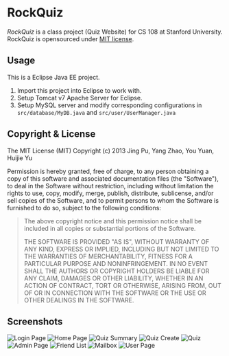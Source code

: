 RockQuiz
========

_RockQuiz_ is a class project (Quiz Website) for CS 108 at Stanford University.
RockQuiz is opensourced under [MIT license](http://opensource.org/licenses/mit-license.php).

Usage
-----
This is a Eclipse Java EE project. 
1.    Import this project into Eclipse to work with.
2.    Setup Tomcat v7 Apache Server for Eclipse.
3.    Setup MySQL server and modify corresponding configurations in `src/database/MyDB.java`
and `src/user/UserManager.java`

Copyright & License
-------------------
The MIT License (MIT)
Copyright (c) 2013 Jing Pu, Yang Zhao, You Yuan, Huijie Yu 

Permission is hereby granted, free of charge, to any person obtaining a copy
of this software and associated documentation files (the "Software"), to 
deal in the Software without restriction, including without limitation the
rights to use, copy, modify, merge, publish, distribute, sublicense, and/or 
sell copies of the Software, and to permit persons to whom the Software is 
furnished to do so, subject to the following conditions:

> The above copyright notice and this permission notice shall be included in 
> all copies or substantial portions of the Software.
>
> THE SOFTWARE IS PROVIDED "AS IS", WITHOUT WARRANTY OF ANY KIND, EXPRESS OR 
> IMPLIED, INCLUDING BUT NOT LIMITED TO THE WARRANTIES OF MERCHANTABILITY, 
> FITNESS FOR A PARTICULAR PURPOSE AND NONINFRINGEMENT. IN NO EVENT SHALL THE 
> AUTHORS OR COPYRIGHT HOLDERS BE LIABLE FOR ANY CLAIM, DAMAGES OR OTHER 
> LIABILITY, WHETHER IN AN ACTION OF CONTRACT, TORT OR OTHERWISE, ARISING FROM, 
> OUT OF OR IN CONNECTION WITH THE SOFTWARE OR THE USE OR OTHER DEALINGS IN 
> THE SOFTWARE.


Screenshots
-----------
![Login Page](screenshots/login.png "Login Page")
![Home Page](screenshots/home.png "Home Page")
![Quiz Summary](screenshots/quiz_summary.png "Quiz Summary")
![Quiz Create](screenshots/quiz_create.png "Quiz Create")
![Quiz](screenshots/quiz.png "Quiz")
![Admin Page](screenshots/admin.png "Admin Page")
![Friend List](screenshots/friends.png "Friend List")
![Mailbox](screenshots/mailbox.png "Mailbox")
![User Page](screenshots/page.png "User Page")
